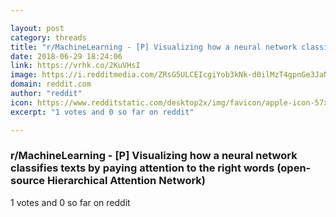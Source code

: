 ```yaml
---

layout: post
category: threads
title: "r/MachineLearning - [P] Visualizing how a neural network classifies texts by paying attention to the right words (open-source Hierarchical Attention Network)"
date: 2018-06-29 18:24:06
link: https://vrhk.co/2KuVHsI
image: https://i.redditmedia.com/ZRsG5ULCEIcgiYob3kNk-d0ilMzT4gpnGe3JaNQ5rIA.jpg?s=54a7d07a4301471a2c7c64a75cdf463d
domain: reddit.com
author: "reddit"
icon: https://www.redditstatic.com/desktop2x/img/favicon/apple-icon-57x57.png
excerpt: "1 votes and 0 so far on reddit"

---
```


### r/MachineLearning - [P] Visualizing how a neural network classifies texts by paying attention to the right words (open-source Hierarchical Attention Network)

1 votes and 0 so far on reddit